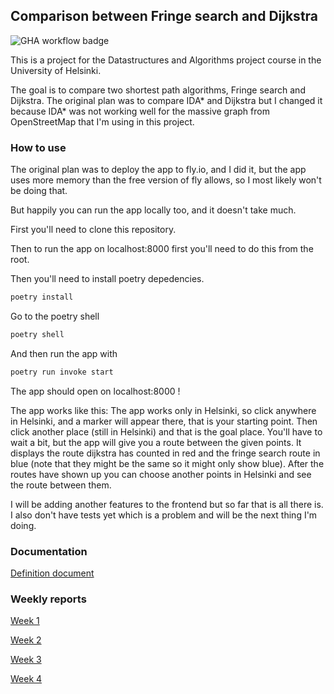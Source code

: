 ## Comparison between Fringe search and Dijkstra

![GHA workflow badge](https://github.com/roosahut/tiralabra/workflows/CI/badge.svg)

This is a project for the Datastructures and Algorithms project course in the University of Helsinki.

The goal is to compare two shortest path algorithms, Fringe search and Dijkstra. The original plan was to compare IDA* and Dijkstra but I changed it because IDA* was not working well for the massive graph from OpenStreetMap that I'm using in this project.

### How to use

The original plan was to deploy the app to fly.io, and I did it, but the app uses more memory than the free version of fly allows, so I most likely won't be doing that.

But happily you can run the app locally too, and it doesn't take much.

First you'll need to clone this repository.

Then to run the app on localhost:8000 first you'll need to do this from the root.

Then you'll need to install poetry depedencies.
```bash
poetry install
```
Go to the poetry shell
```bash
poetry shell
```
And then run the app with
```bash
poetry run invoke start
```
The app should open on localhost:8000 !

The app works like this:
The app works only in Helsinki, so click anywhere in Helsinki, and a marker will appear there, that is your starting point. Then click another place (still in Helsinki) and that is the goal place.
You'll have to wait a bit, but the app will give you a route between the given points. It displays the route dijkstra has counted in red and the fringe search route in blue (note that they might be the same so it might only show blue). 
After the routes have shown up you can choose another points in Helsinki and see the route between them.

I will be adding another features to the frontend but so far that is all there is.
I also don't have tests yet which is a problem and will be the next thing I'm doing.

### Documentation

[Definition document](https://github.com/roosahut/tiralabra/blob/main/documentation/definitiondocument.md)

### Weekly reports

[Week 1](https://github.com/roosahut/tiralabra/blob/main/documentation/weeklyreports/weeklyreport1.md)

[Week 2](https://github.com/roosahut/tiralabra/blob/main/documentation/weeklyreports/weeklyreport2.md)

[Week 3](https://github.com/roosahut/tiralabra/blob/main/documentation/weeklyreports/weeklyreport3.md)

[Week 4](https://github.com/roosahut/tiralabra/blob/main/documentation/weeklyreports/weeklyreport4.md)
